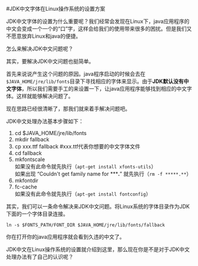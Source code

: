 #JDK中文字体在Linux操作系统的设置方案

JDK中文字体的设置为什么重要呢？我们经常会发现在Linux下，java应用程序的中文会变成一个一个的“口”字，这样会给我们的使用带来很多的困扰。但是我们又不愿意放弃Linux和java的便捷。

怎么来解决JDK中文问题呢？

其实，要解决JDK中文问题也挺简单。

首先来说说产生这个问题的原因。java程序启动的时候会去在`$JAVA_HOME/jre/lib/fonts`目录下寻找相应的字体来显示。由于**JDK默认没有中文字体**，所以我们需要手工的来设置一下，让java应用程序能够找到相应的中文字体。这样就能够解决问题了。

现在思路已经很清晰了，那我们就来着手解决问题吧。

JDK中文处理办法基本步骤如下：

1. cd $JAVA_HOME/jre/lib/fonts  
2. mkdir fallback  
3. cp xxx.ttf fallback #xxx.ttf代表你想要的中文字体文件  
4. cd fallback  
5. mkfontscale   
        如果没有此命令就先执行（`apt-get install xfonts-utils`）  
        如果出现 “Couldn't get family name for *****.**” 就先执行（`rm -f *****.**`）  
6. mkfontdir  
7. fc-cache   
        如果没有此命令就先执行（`apt-get install fontconfig`）

其实，我们可以一条命令解决来JDK中文问题。将Linux系统的字体目录作为JDK下面的一个字体目录连接。
```shell
ln -s $FONTS_PATH/FONT_DIR $JAVA_HOME/jre/lib/fonts/fallback 
```
你在打开你的java应用程序就会看到久违的中文了。

JDK中文在Linux操作系统的设置就介绍到这里，那么现在你是不是对于JDK中文处理办法有了自己的认识呢？